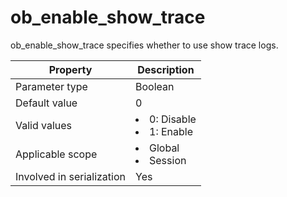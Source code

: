 ob_enable_show_trace
========================================
<!-- # docslug#/oceanbase-database/oceanbase-database/V4.0.0/ob_enable_show_trace-1-2-3-4 -->
ob_enable_show_trace specifies whether to use show trace logs.


| **Property**              | **Description** |
|---------------------------|------------------------------------------------------------------------------------------------------------|
| Parameter type            | Boolean |
| Default value             | 0 |
| Valid values              | <li> 0: Disable</li>   <li> 1: Enable</li> |
| Applicable scope          | <li> Global</li>   <li> Session</li> |
| Involved in serialization | Yes |



